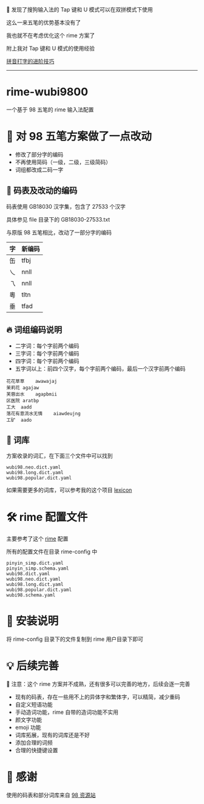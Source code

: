 💢 发现了搜狗输入法的 Tap 键和 U 模式可以在双拼模式下使用

这么一来五笔的优势基本没有了

我也就不在考虑优化这个 rime 方案了

附上我对 Tap 键和 U 模式的使用经验

[拼音打字的进阶技巧](https://zhuanlan.zhihu.com/p/660526728)

-----

# rime-wubi9800

一个基于 98 五笔的 rime 输入法配置

# 📖 对 98 五笔方案做了一点改动

- 修改了部分字的编码
- 不再使用简码（一级，二级，三级简码）
- 词组都改成二码一字

## 🌟 码表及改动的编码

码表使用 GB18030 汉字集，包含了 27533 个汉字

具体参见 file 目录下的 GB18030-27533.txt

与原版 98 五笔相比，改动了一部分字的编码

| 字 | 新编码 |
| --- | --- |
| 缶 | tfbj |
| 乀 | nnll |
| 乁 | nnll |
| 粵 | tltn |
| 垂 | tfad |

## 🔥 词组编码说明

- 二字词：每个字前两个编码
- 三字词：每个字前两个编码
- 四字词：每个字前两个编码
- 五字词以上：前四个汉字，每个字前两个编码，最后一个汉字前两个编码

```
花花草草	awawajaj
茉莉花	agajaw
芙蓉出水	agapbmii
区医院	aratbp
工大	aadd
落花有意流水无情	aiawdeujng
工矿	aado
```

## 📑 词库

方案收录的词汇，在下面三个文件中可以找到

```
wubi98.neo.dict.yaml
wubi98.long.dict.yaml
wubi98.popular.dict.yaml
```

如果需要更多的词库，可以参考我的这个项目 [lexicon](https://github.com/neo742/lexicon)


# 🛠️ rime 配置文件

主要参考了这个 [rime](https://github.com/arzyu/rime-wubi98) 配置

所有的配置文件在目录 rime-config 中

```
pinyin_simp.dict.yaml
pinyin_simp.schema.yaml
wubi98.dict.yaml
wubi98.neo.dict.yaml
wubi98.long.dict.yaml
wubi98.popular.dict.yaml
wubi98.schema.yaml
```

# 🚀 安装说明

将 rime-config 目录下的文件复制到 rime 用户目录下即可

# 💡 后续完善

💢 注意：这个 rime 方案并不成熟，还有很多可以完善的地方，后续会逐一完善

- 现有的码表，存在一些用不上的异体字和繁体字，可以精简，减少重码
- 自定义短语功能
- 手动造词功能，rime 自带的造词功能不实用
- 颜文字功能
- emoji 功能
- 词库拓展，现有的词库还是不好
- 添加合理的词频
- 合理的快捷键设置

# 🙏 感谢

使用的码表和部分词库来自 [98 资源站](http://98wb.ysepan.com/)
